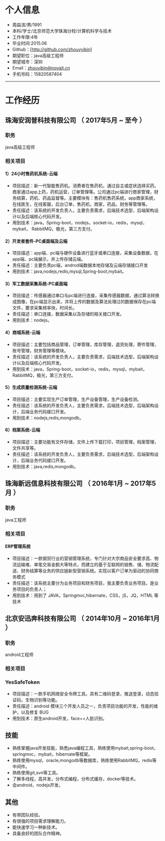 

# 个人信息

 - 周益滨/男/1991
 - 本科/学士/北京师范大学珠海分校/计算机科学与技术
 - 工作年限:4年
 - 毕业时间:2015.06
 - Github：[http://github.com/zhouyyibin]
 - 期望职位：java高级工程师
 - 期望城市：深圳
 - Email：zhouyibin@novait.cn
- 手机号码：15820587404

---

# 工作经历

## 珠海安润普科技有限公司 （ 2017年5月 ~ 至今 ）

### 职务
java高级工程师


### 相关项目
#### 1）24小时售药机系统-云端
 - 项目描述：新一代智能售药机。消费者在售药机，通过自主或症状选择买药。商家通过app上药，药机运营，订单管理等。公司通过pc端进行商家管理，财务结算，药机、药品监督等。主要模块有：售药机售药系统，app商家系统，在线医生，在线客服，后台订单，售药机，商家，药品，财务等管理等。
 - 责任描述：该系统的开发负责人，主要负责需求，后端技术选型，后端架构设计以及后端核心代码开发。
 - 用到技术：java，Spring-boot，nodejs，socket-io，redis，mysql，mybait， RabbitMQ，极光，第三方支付。


#### 2）开发者套件-PC桌面端及云端
 - 项目描述：app端、pc端与硬件设备进行蓝牙或串口连接，采集设备数据，在app端、pc端展示，并上传存储云端。
 - 责任描述：主要负责pc端，androd端数据本地存储及云端存储接口开发
 - 用到技术：java,nodejs,redis,mysql,Spring-boot,mybait。

#### 3）军工数据采集系统-PC桌面端
 - 项目描述：传感器通过串口与pc端进行连接，采集传感器数据，通过算法转换成图像，在pc端显示出来，并将上传的数据及算法处理过的数据保存在pc端文件，要求采集频率快，时间长。
 - 责任描述：串口连接，数据采集以及存储的相关接口开发。
 - 用到技术：nodejs。

#### 4）商城系统-云端
 - 项目描述：主要包括商品管理，订单管理，库存管理，退货处理，寄件管理，账号管理，财务管理等模块。
 - 责任描述：该系统的开发负责人，主要负责需求，后端技术选型，后端架构设计以及后端核心代码开发。
 - 用到技术：java，Spring-boot，socket-io，redis，mysql，mybait， RabbitMQ，极光，第三方支付。

#### 5）生成质量检测系统-云端
 - 项目描述：主要实现生产订单管理，生产设备管理，生产设备检测。
 - 责任描述：该系统的开发负责人，主要负责需求，后端技术选型，后端架构设计，后端业务代码接口开发。
 - 用到技术：nodejs,redis,mongodb。

#### 6）档案系统-云端
 - 项目描述：主要功能有文件存储，文件上传下载打印，项目管理，档案管理，文件共享等。
 - 责任描述：该系统的开发负责人，主要负责需求，后端技术选型，后端架构设计，后端业务代码接口开发。
 - 用到技术：java,redis,mongodb。

 
## 珠海新远信息科技有限公司 （ 2016年1月 ~ 2017年5月 ）

### 职务
java工程师

### 相关项目
#### ERP管理系统 
 - 项目描述：一款钢贸行业的营销管理系统，专门针对大宗商品安全要求高、物流运输难、单笔交易金额大等特点，而建立的基于互联网的销售、储、物流配送、财务结算等业务的供应链新型营销系统。实现以客户订单为驱动的协同商务模式
 - 责任描述：该系统主要分为业务项目和财务项目，我主要负责业务项目。是业务项目的负责人；
 - 用到技术：用到了 JAVA，Springmvc,hibernate，CSS，jS，JQ，HTML 等技术





## 北京安迅奔科技有限公司 （ 2014年10月 ~ 2016年1月 ）

### 职务
android工程师

### 相关项目
### YesSafeToken
 - 项目描述：一款手机网络安全令牌工具。具有二维码登录，推送登录，动态验证码，生物识别等功能。
 - 责任描述：android 模块三个开发人员之一，负责项目功能的开发，性能的维护，以及修复 BUG
 - 用到技术：原生android开发，face++人脸识别。




## 技能
 - 熟练掌握java开发技能，熟悉java编程工具，熟练使用mybait,spring-boot，springmvc，mybait，hibernate等框架。
 - 熟练使用mysql，oracle,mongodb等数据库，熟练使用RabbitMQ，redis等中间件。
 - 熟练使用git,svn等工具。
 - 了解多线程，高并发，分布式编程，分布式缓存，docker等技术。
 - 会android，nodejs开发。


## 其他
- 有带团队经验。
- 有很强的项目需求理解能力。
- 能快速学习一种新技术。
- 具备良好的团队合作精神。

